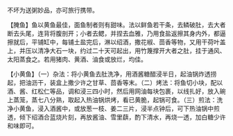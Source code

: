 不坏为送粥妙品，亦可旅行携带。

【腌鱼】鱼以黄鱼最佳，面鱼制者则有甜味。法以鲜鱼若干条，去鳞破肚，去大者断去头尾，连背将腹剖开；小者去鳃，并捏去血雅，乃用食盐返擦其身内外，都逼擦就后，平铺缸中，每铺土盐完后，淋以绍酒，撒花椒、茴香等物，又用干荷叶盖上，并压以清净大石一块，约过二十天可起出，用竹篾撑开大者之肚，挂于通风、太阳蒸食之。若用猪肉、黄酒、油食或放烂，均佳。

【小黄鱼】（一）杂法：将小黄鱼去肚洗净，用酒酱糖醋浸半日，起油锅炸透捞起，把油沥干，装盒上撒少许之甘草、茴香等末。（二）烤法：将鱼切小块，配以酒、酱、红松仁等品，调和浸三四小时，然后用网油每块包裹，以线扎好，放入碗上蒸笼，蒸七八分熟，取起入热油锅烘烤，看已黄脆，起锅可食。（三）煎法：洗净小黄鱼，浸入酒酱中，或放葱一枝、姜二三片，浸半点钟后，可下热油锅中煎透，倾下绍酒合蓝烧片刻，再放酱油、雪里蕻，酌下清水，再烧一透，加白糖少许和味即可。